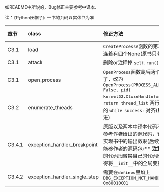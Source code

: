 如README中所说的，Bug修正主要参考中译本.

注：《Python灰帽子》一书的页码以实体书为准

|章节|class|修正方法|[Python灰帽子](http://ishare.iask.sina.com.cn/f/35756656.html)|
|:------|:---------|:---------|:--------:|
|C3.1|load|`CreateProcessA`函数的第二个参数连着有四个None(原书只有一个)|P27|
|C3.1|attach|删除or注释掉 `self.run()`|P31|
|C3.1|open_process|`OpenProcess`函数最后两个参数反了，改为`OpenProcess(PROCESS_ALL_ACCESS, False, pid)`|P31|
|C3.2|enumerate_threads|`kernel32.CloseHandle(snapshot)` `return thread_list` 两行要和上面的 `while success:` 对齐(即减少缩进)|P38
|C3.4.1|exception_handler_breakpoint|原版以及两本中译本代码不全，请参考作者给出的源代码，否则无法实现书中的输出效果(后续代码尽可能参作者的源码包)\*\* **注意**用原作的代码段替换自己的代码时，要记得将`__init__`中的全局变量加上|P49|
|C3.4.2|exception_handler_single_step|需要在`defines`里加上`DBG_EXCEPTION_NOT_HANDLED = 0x80010001`|P53|
